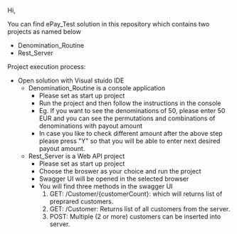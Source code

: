 Hi,

You can find ePay_Test solution in this repository which contains two projects as named below 
 - Denomination_Routine
 - Rest_Server
 
Project execution process:
 - Open solution with Visual stuido IDE
    * Denomination_Routine is a console application
      - Please set as start up project
      - Run the project and then follow the instructions in the console
      - Eg. If you want to see the denominations of 50, please enter 50 EUR and you can see the permutations and combinations of denominations with payout amount
      - In case you like to check different amount after the above step please press "Y" so that you will be able to enter next desired payout amount.
    * Rest_Server is a Web API project
      - Please set as start up project
      - Choose the broswer as your choice and run the project
      - Swagger UI will be opened in the selected browser
      - You will find three methods in the swagger UI
        1. GET: /Customer/{customerCount}: which will returns list of preprared customers.
        2. GET: /Customer: Returns list of all customers from the server.
        3. POST: Multiple (2 or more) customers can be inserted into server.
